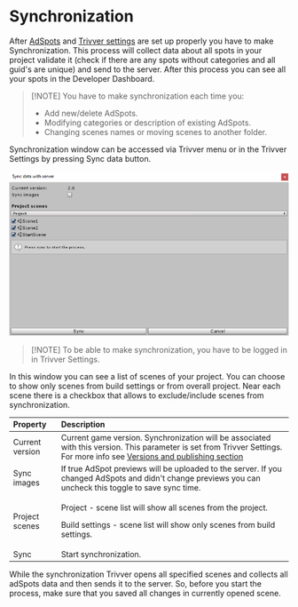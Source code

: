 # Synchronization

After [AdSpots](xref:unity-adspot-term) and [Trivver settings](xref:unity-settings-term) are set up properly you have to make Synchronization. This process will collect data about all spots in your project validate it \(check if there are any spots without categories and all guid's are unique\) and send to the server. After this process you can see all your spots in the Developer Dashboard.

> \[!NOTE\] You have to make synchronization each time you:
>
> * Add new/delete AdSpots.
> * Modifying categories or description of existing AdSpots.
> * Changing scenes names or moving scenes to another folder.

Synchronization window can be accessed via Trivver menu or in the Trivver Settings by pressing Sync data button.

![Sync data window](.gitbook/assets/sync_data-window.png)

> \[!NOTE\] To be able to make synchronization, you have to be logged in in Trivver Settings.

In this window you can see a list of scenes of your project. You can choose to show only scenes from build settings or from overall project. Near each scene there is a checkbox that allows to exclude/include scenes from synchronization.

<table>
  <thead>
    <tr>
      <th style="text-align:left">Property</th>
      <th style="text-align:left">Description</th>
    </tr>
  </thead>
  <tbody>
    <tr>
      <td style="text-align:left">Current version</td>
      <td style="text-align:left">Current game version. Synchronization will be associated with this version.
        This parameter is set from Trivver Settings. For more info see <a href="xref:unity-versions-term">Versions and publishing section</a>
      </td>
    </tr>
    <tr>
      <td style="text-align:left">Sync images</td>
      <td style="text-align:left">If true AdSpot previews will be uploaded to the server. If you changed
        AdSpots and didn't change previews you can uncheck this toggle to save
        sync time.</td>
    </tr>
    <tr>
      <td style="text-align:left">Project scenes</td>
      <td style="text-align:left">
        <p>Project - scene list will show all scenes from the project.</p>
        <p>Build settings - scene list will show only scenes from build settings.</p>
      </td>
    </tr>
    <tr>
      <td style="text-align:left">Sync</td>
      <td style="text-align:left">Start synchronization.</td>
    </tr>
  </tbody>
</table>While the synchronization Trivver opens all specified scenes and collects all adSpots data and then sends it to the server. So, before you start the process, make sure that you saved all changes in currently opened scene.

